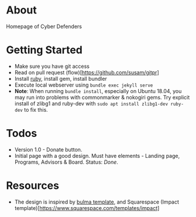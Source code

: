 # About
Homepage of Cyber Defenders

# Getting Started
* Make sure you have git access
* Read on pull request (flow)[https://github.com/susam/gitpr]
* Install [ruby](https://www.ruby-lang.org/en/documentation/installation/#homebrew), install gem, install bundler
* Execute local webserver using ```bundle exec jekyll serve```
* **Note**: When running ```bundle install```, especially on Ubuntu 18.04, you may run into problems with commonmarker & nokogiri gems. Try explicit install of zlibg1 and ruby-dev with ```sudo apt install zlibg1-dev ruby-dev``` to fix this.

# Todos
* Version 1.0 - Donate button.
* Initial page with a good design. Must have elements - Landing page, Programs, Advisors & Board. Status: *Done*.

# Resources
* The design is inspired by [bulma template](https://dansup.github.io/bulma-templates/templates/hero.html), and Squarespace (Impact template)[https://www.squarespace.com/templates/impact]